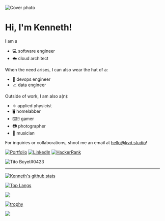 ![Cover photo](https://res.cloudinary.com/kdphotography-assets/image/upload/c_fill,ar_2.39,r_6/v1/kdphotography/portfolio/static/portfolio/media-private/latest/20190407_1.jpg)

<h1>Hi, I'm Kenneth!</h1>

I am a
- 💻 software engineer
- ☁️ cloud architect

When the need arises, I can also wear the hat of a:
- 🤖 devops engineer
- 📈 data engineer

Outside of work, I am also a(n):
- ⚛ applied physicist
- 🖥️ homelabber
- ⌨️🖱️ gamer
- 📷 photographer
- 🎸 musician

For inquiries or collaborations, shoot me an email at hello@kvd.studio!

[![Portfolio](https://img.shields.io/badge/portfolio-kvd.studio-black.svg?style=for-the-badge)](https://kvd.studio)
[![LinkedIn](https://img.shields.io/badge/linkedin-kvdomingo-informational.svg?style=for-the-badge)](https://linkedin.com/in/kvdomingo)
[![HackerRank](https://img.shields.io/badge/hackerrank-kvdomingo-success.svg?style=for-the-badge)](https://www.hackerrank.com/kvdomingo)

<img src="https://discord.c99.nl/widget/theme-1/586464416132759574.png" alt="Tito Boyet#0423" />

---

[![Kenneth's github stats](https://github-readme-stats.kvd.studio/api?username=kvdomingo&count_private=true&role=OWNER,ORGANIZATION_MEMBER,COLLABORATOR&include_all_commits=true&theme=tokyonight)](https://github.com/kvdomingo/github-readme-stats)

[![Top Langs](https://github-readme-stats.kvd.studio/api/top-langs/?username=kvdomingo&hide=jupyter%20notebook,tex&langs_count=7&layout=compact&role=OWNER,ORGANIZATION_MEMBER,COLLABORATOR&theme=tokyonight)](https://github.com/kvdomingo/github-readme-stats)

<img src="https://wakatime.com/share/@kvdomingo/ac384905-920f-45ae-8f64-4dc6156e22f1.png" />

[![trophy](https://github-profile-trophy.vercel.app/?username=kvdomingo&theme=nord&column=3)](https://github.com/ryo-ma/github-profile-trophy)

<a href="https://wakatime.com"><img src="https://wakatime.com/share/@kvdomingo/8d65909f-f4aa-436b-8f27-4033e1891510.png" /></a>
